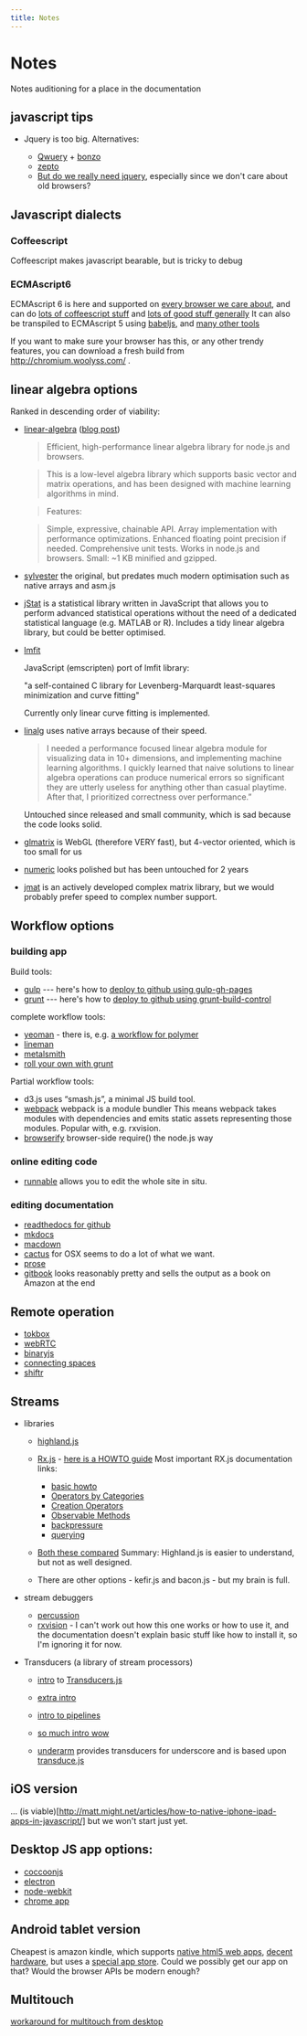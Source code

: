 ```yaml
---
title: Notes
---
```


# Notes

Notes auditioning for a place in the documentation

## javascript tips

* Jquery is too big. Alternatives:

    * [Qwuery](https://github.com/ded/qwery) + [bonzo](https://github.com/ded/bonzo)
    * [zepto](http://zeptojs.com/)
    * [But do we really need jquery](http://youmightnotneedjquery.com/), especially since we don't care about old browsers?

## Javascript dialects

### Coffeescript

Coffeescript makes javascript bearable, but is tricky to debug

### ECMAscript6

ECMAscript 6 is here and supported on [every browser we care about](https://kangax.github.io/compat-table/es6/), and can do [lots of coffeescript stuff](https://robots.thoughtbot.com/replace-coffeescript-with-es6)
and [lots of good stuff generally](https://github.com/lukehoban/es6features#readme)
It can also be transpiled to ECMAscript 5 using [babeljs](https://babeljs.io/), and [many other tools](https://github.com/addyosmani/es6-tools)

If you want to make sure your browser has this,
or any other trendy features,
you can download a fresh build from http://chromium.woolyss.com/ .


## linear algebra options

Ranked in descending order of viability:

* [linear-algebra](https://github.com/hiddentao/linear-algebra) ([blog post](http://www.hiddentao.com/archives/2014/07/23/linear-algebra-in-javascript/))

    > Efficient, high-performance linear algebra library for node.js and browsers.

    > This is a low-level algebra library which supports basic vector and matrix
  operations, and has been designed with machine learning algorithms in mind.

    > Features:

    > Simple, expressive, chainable API.
    > Array implementation with performance optimizations.
    > Enhanced floating point precision if needed.
    > Comprehensive unit tests.
    > Works in node.js and browsers.
    > Small: ~1 KB minified and gzipped.    

* [sylvester](http://sylvester.jcoglan.com/) the original, but predates much modern optimisation such as native arrays and asm.js
* [jStat](https://github.com/jstat/jstat) is a statistical library written in JavaScript that allows you to perform advanced statistical operations without the need of a dedicated statistical language (e.g. MATLAB or R).
  Includes a tidy linear algebra library, but could be better optimised.
* [lmfit](https://github.com/jvail/lmfit.js)

    JavaScript (emscripten) port of lmfit library:

    "a self-contained C library for Levenberg-Marquardt least-squares
    minimization and curve fitting" 

    Currently only linear curve fitting is implemented.
* [linalg](https://github.com/ben-ng/linalg) uses native arrays because of their speed.
  
    > I needed a performance focused linear algebra module for visualizing data
    > in 10+ dimensions, and implementing machine learning algorithms. I quickly
    > learned that naive solutions to linear algebra operations can produce
    > numerical errors so significant they are utterly useless for anything other
    > than casual playtime. After that, I prioritized correctness over
    > performance.”
  
    Untouched since released and small community, which is sad
  because the code looks solid.

* [glmatrix](http://glmatrix.net/) is WebGL (therefore VERY fast),
  but 4-vector oriented, which is too small for us
* [numeric](http://numericjs.com/wordpress/) looks polished
  but has been untouched for 2 years
* [jmat](https://github.com/lvandeve/jmat) is an actively developed complex matrix library, but we would probably prefer speed to complex number support.


## Workflow options

### building app

Build tools:

* [gulp](http://gulpjs.com/) ---
  here's how to [deploy to github using gulp-gh-pages](https://www.npmjs.com/package/gulp-git-pages/)
* [grunt](http://gruntjs.com/) ---
  here's how to
  [deploy to github using grunt-build-control](https://blog.5apps.com/2014/05/29/deploying-static-apps-with-grunt-build-control-on-5apps-deploy.html)

complete workflow tools:

* [yeoman](http://yeoman.io/) - there is, e.g. [a workflow for polymer](https://github.com/yeoman/generator-polymer)
* [lineman](http://linemanjs.com/)
* [metalsmith](http://www.metalsmith.io/)
* [roll your own with grunt](http://www.codebelt.com/javascript/single-page-javascript-application-workflow/)

Partial workflow tools:

* d3.js uses “smash.js”, a minimal JS build tool.
* [webpack](https://webpack.github.io/)
  webpack is a module bundler
  This means webpack takes modules with dependencies
  and emits static assets representing those modules.
  Popular with, e.g. rxvision.
* [browserify](http://browserify.org/) browser-side require() the node.js way

### online editing code

* [runnable](http://runnable.com/U51EjgiOZqRA3HoV/basic-reveal-js-example-for-node-javascript-and-presentations) allows you to edit the whole site in situ.


###  editing documentation

* [readthedocs for github](http://docs.readthedocs.org/en/latest/webhooks.html)
* [mkdocs](http://www.mkdocs.org/)
* [macdown](http://macdown.uranusjr.com/)
* [cactus](http://cactusformac.com/docs/) for OSX seems to do a lot of what we want.
* [prose](http://prose.io)
* [gitbook](https://www.gitbook.com/) looks reasonably pretty and sells the output as a book on Amazon at the end

## Remote operation

* [tokbox](https://tokbox.com/)
* [webRTC](http://www.webrtc.org/)
* [binaryjs](https://github.com/binaryjs/binaryjs)
* [connecting spaces](http://tunnel.connectingspaces.hk)
* [shiftr](https://shiftr.io/)

## Streams

* libraries

    * [highland.js](http://highlandjs.org/#)

    * [Rx.js](http://reactivex.io/) -  [here is a HOWTO guide](https://gist.github.com/staltz/868e7e9bc2a7b8c1f754)
        Most important RX.js documentation links:
        * [basic howto](https://gist.github.com/staltz/868e7e9bc2a7b8c1f754)
        * [Operators by Categories](https://github.com/Reactive-Extensions/RxJS/blob/master/doc/gettingstarted/categories.md)
        * [Creation Operators](https://github.com/Reactive-Extensions/RxJS/blob/master/doc/gettingstarted/which-static.md)
        * [Observable Methods](https://github.com/Reactive-Extensions/RxJS/blob/master/doc/api/core/observable.md#rxobservableprototypetimestampscheduler)
        * [backpressure](https://github.com/Reactive-Extensions/RxJS/blob/master/doc/gettingstarted/backpressure.md)
        * [querying](https://github.com/Reactive-Extensions/RxJS/blob/master/doc/gettingstarted/querying.md)
        
    * [Both these compared](https://github.com/Reactive-Extensions/RxJS/blob/master/doc/mapping/highland/whyrx.md) Summary: Highland.js is easier to understand, but not as well designed.
    * There are other options - kefir.js and bacon.js - but my brain is full.


* stream debuggers

    * [percussion](https://github.com/grisendo/Percussion)
    * [rxvision](http://jaredforsyth.com/rxvision/) - I can't work out how this one works or how to use it, and the documentation doesn't explain basic stuff like how to install it, so I'm ignoring it for now.

* Transducers (a library of stream processors)

    * [intro](http://jlongster.com/Transducers.js--A-JavaScript-Library-for-Transformation-of-Data) to [Transducers.js](https://github.com/cognitect-labs/transducers-js)
  
    * [extra intro](http://phuu.net/2014/08/31/csp-and-transducers.html)
    * [intro to pipelines](http://simplectic.com/blog/2014/transducers-explained-pipelines/)
    * [so much intro wow](http://simplectic.com/blog/2014/transducers-explained-1/)
    * [underarm](http://simplectic.com/projects/underarm/) provides transducers for underscore and is based upon [transduce.js](https://github.com/transduce/transduce)


## iOS version

... (is viable)[http://matt.might.net/articles/how-to-native-iphone-ipad-apps-in-javascript/] but we won't start just yet.

## Desktop JS app options:

* [coccoonjs](https://www.ludei.com/cocoonjs/)
* [electron](http://electron.atom.io/)
* [node-webkit](http://nwjs.io/)
* [chrome app](https://developer.chrome.com/apps/about_apps)

## Android tablet version

Cheapest is amazon kindle, which supports
[native html5 web apps](https://developer.amazon.com/public/solutions/platforms/webapps),
[decent hardware](https://developer.amazon.com/public/solutions/devices/fire-tablets/specifications/01-device-and-feature-specifications), but uses a
[special app store](https://developer.amazon.com/public/solutions/devices/fire-tablets).
Could we possibly get our app on that?
Would the browser APIs be modern enough?

## Multitouch

[workaround for multitouch from desktop](http://smus.com/multi-touch-browser-patch/)
